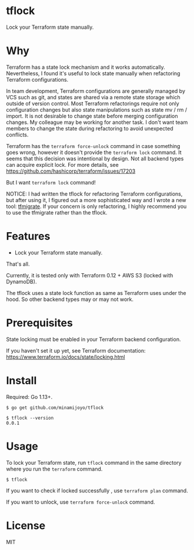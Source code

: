 # tflock

Lock your Terraform state manually.

# Why

Terraform has a state lock mechanism and it works automatically. Nevertheless, I
found it's useful to lock state manually when refactoring Terraform
configurations.

In team development, Terraform configurations are generally managed by VCS such
as git, and states are shared via a remote state storage which outside of
version control. Most Terraform refactorings require not only configuration
changes but also state manipulations such as state mv / rm / import. It is not
desirable to change state before merging configuration changes. My colleague may
be working for another task. I don't want team members to change the state
during refactoring to avoid unexpected conflicts.

Terraform has the `terraform force-unlock` command in case something goes wrong,
however it doesn't provide the `terraform lock` command. It seems that this
decision was intentional by design. Not all backend types can acquire explicit
lock. For more details, see https://github.com/hashicorp/terraform/issues/17203

But I want `terraform lock` command!

NOTICE: I had written the tflock for refactoring Terraform configurations, but
after using it, I figured out a more sophisticated way and I wrote a new tool:
[tfmigrate](https://github.com/minamijoyo/tfmigrate). If your concern is only
refactoring, I highly recommend you to use the tfmigrate rather than the tflock.

# Features

- Lock your Terraform state manually.

That's all.

Currently, it is tested only with Terraform 0.12 + AWS S3 (locked with
DynamoDB).

The tflock uses a state lock function as same as Terraform uses under the hood.
So other backend types may or may not work.

# Prerequisites

State locking must be enabled in your Terraform backend configuration.

If you haven't set it up yet, see Terraform documentation:
https://www.terraform.io/docs/state/locking.html

# Install

Required: Go 1.13+.

```
$ go get github.com/minamijoyo/tflock

$ tflock --version
0.0.1
```

# Usage

To lock your Terraform state, run `tflock` command in the same directory where
you run the `terraform` command.

```
$ tflock
```

If you want to check if locked successfully , use `terraform plan` command.

If you want to unlock, use `terraform force-unlock` command.

# License

MIT
